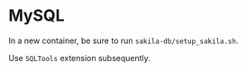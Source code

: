 # MySQL

In a new container, be sure to run `sakila-db/setup_sakila.sh`.

Use `SQLTools` extension subsequently.
